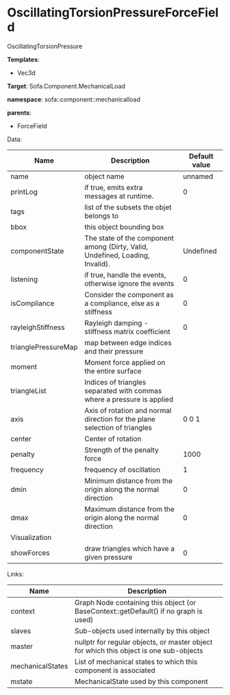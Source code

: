 # OscillatingTorsionPressureForceField

OscillatingTorsionPressure


__Templates__:

- Vec3d

__Target__: Sofa.Component.MechanicalLoad

__namespace__: sofa::component::mechanicalload

__parents__: 

- ForceField

Data: 

<table>
<thead>
    <tr>
        <th>Name</th>
        <th>Description</th>
        <th>Default value</th>
    </tr>
</thead>
<tbody>
	<tr>
		<td>name</td>
		<td>
object name
</td>
		<td>unnamed</td>
	</tr>
	<tr>
		<td>printLog</td>
		<td>
if true, emits extra messages at runtime.
</td>
		<td>0</td>
	</tr>
	<tr>
		<td>tags</td>
		<td>
list of the subsets the objet belongs to
</td>
		<td></td>
	</tr>
	<tr>
		<td>bbox</td>
		<td>
this object bounding box
</td>
		<td></td>
	</tr>
	<tr>
		<td>componentState</td>
		<td>
The state of the component among (Dirty, Valid, Undefined, Loading, Invalid).
</td>
		<td>Undefined</td>
	</tr>
	<tr>
		<td>listening</td>
		<td>
if true, handle the events, otherwise ignore the events
</td>
		<td>0</td>
	</tr>
	<tr>
		<td>isCompliance</td>
		<td>
Consider the component as a compliance, else as a stiffness
</td>
		<td>0</td>
	</tr>
	<tr>
		<td>rayleighStiffness</td>
		<td>
Rayleigh damping - stiffness matrix coefficient
</td>
		<td>0</td>
	</tr>
	<tr>
		<td>trianglePressureMap</td>
		<td>
map between edge indices and their pressure
</td>
		<td></td>
	</tr>
	<tr>
		<td>moment</td>
		<td>
Moment force applied on the entire surface
</td>
		<td></td>
	</tr>
	<tr>
		<td>triangleList</td>
		<td>
Indices of triangles separated with commas where a pressure is applied
</td>
		<td></td>
	</tr>
	<tr>
		<td>axis</td>
		<td>
Axis of rotation and normal direction for the plane selection of triangles
</td>
		<td>0 0 1</td>
	</tr>
	<tr>
		<td>center</td>
		<td>
Center of rotation
</td>
		<td></td>
	</tr>
	<tr>
		<td>penalty</td>
		<td>
Strength of the penalty force
</td>
		<td>1000</td>
	</tr>
	<tr>
		<td>frequency</td>
		<td>
frequency of oscillation
</td>
		<td>1</td>
	</tr>
	<tr>
		<td>dmin</td>
		<td>
Minimum distance from the origin along the normal direction
</td>
		<td>0</td>
	</tr>
	<tr>
		<td>dmax</td>
		<td>
Maximum distance from the origin along the normal direction
</td>
		<td>0</td>
	</tr>
	<tr>
		<td colspan="3">Visualization</td>
	</tr>
	<tr>
		<td>showForces</td>
		<td>
draw triangles which have a given pressure
</td>
		<td>0</td>
	</tr>

</tbody>
</table>

Links: 

| Name | Description |
| ---- | ----------- |
|context|Graph Node containing this object (or BaseContext::getDefault() if no graph is used)|
|slaves|Sub-objects used internally by this object|
|master|nullptr for regular objects, or master object for which this object is one sub-objects|
|mechanicalStates|List of mechanical states to which this component is associated|
|mstate|MechanicalState used by this component|



